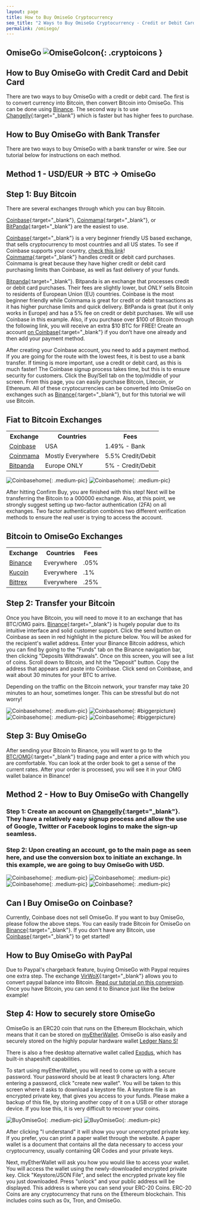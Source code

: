 ```yaml
---
layout: page
title: How to Buy OmiseGo Cryptocurrency
seo_title: "2 Ways to Buy OmiseGo Cryptocurrency - Credit or Debit Card and Bank Account Paypal"
permalink: /omisego/
---
```


## OmiseGo ![OmiseGoIcon](/img/OmiseGo.jpg){: .cryptoicons }


## How to Buy OmiseGo with Credit Card and Debit Card

There are two ways to buy OmiseGo with a credit or debit card. The first is to convert currency into Bitcoin, then convert Bitcoin into OmiseGo. This can be done using [Binance](https://www.binance.com/?ref=18991911). The second way is to use [Changelly](https://changelly.com/?ref_id=4af50f9c87f2){:target="_blank"} which is faster but has higher fees to purchase.

## How to Buy OmiseGo with Bank Transfer

There are two ways to buy OmiseGo with a bank transfer or wire. See our tutorial below for instructions on each method.

## Method 1 - USD/EUR -> BTC -> OmiseGo


## Step 1: Buy Bitcoin

There are several exchanges through which you can buy Bitcoin.

[Coinbase](https://www.coinbase.com/join/53bc38a3b11f6623df000004){:target="_blank"}, [Coinmama](https://www.coinmama.com/?ref=buyaltcoinsworldwide){:target="_blank"}, or [BitPanda](https://www.bitpanda.com/?ref=7989064235904733469){:target="_blank"} are the easiest to use.

[Coinbase](https://www.coinbase.com/join/53bc38a3b11f6623df000004){:target="_blank"} is a very beginner friendly US based exchange, that sells cryptocurrency to most countries and all US states. To see if Coinbase supports your country, [check this link](https://support.coinbase.com/customer/en/portal/articles/1392031-what-countries-are-buys-and-sells-available-in-)!
[Coinmama](https://www.coinmama.com/?ref=buyaltcoinsworldwide){:target="_blank"} handles credit or debit card purchases. Coinmama is great because they have higher credit or debit card purchasing limits than Coinbase, as well as fast delivery of your funds.

[Bitpanda](https://www.bitpanda.com/?ref=7989064235904733469){:target="_blank"}. Bitpanda is an exchange that processes credit or debit card purchases. Their fees are slightly lower, but *ONLY* sells Bitcoin to residents of European Union (EU) countries.
Coinbase is the most beginner friendly while Coinmama is great for credit or debit transactions as it has higher purchase limits and quick delivery. BitPanda is great (but it only works in Europe) and has a 5% fee on credit or debit purchases.
We will use Coinbase in this example. Also, if you purchase over $100 of Bitcoin through the following link, you will receive an extra $10 BTC for FREE! Create an account [on Coinbase](https://www.coinbase.com/join/53bc38a3b11f6623df000004){:target="_blank"} if you don’t have one already and then add your payment method.

After creating your Coinbase account, you need to add a payment method. If you are going for the route with the lowest fees, it is best to use a bank transfer. If timing is more important, use a credit or debit card, as this is much faster!
The Coinbase signup process takes time, but this is to ensure security for customers. Click the Buy/Sell tab on the top/middle of your screen. From this page, you can easily purchase Bitcoin, Litecoin, or Ethereum. All of these cryptocurrencies can be converted into OmiseGo on exchanges such as [Binance](https://www.binance.com/?ref=18991911){:target="_blank"}, but for this tutorial we will use Bitcoin.


## Fiat to Bitcoin Exchanges
<table class="basic-table" align="center">
 <tr>
  <th>Exchange</th>
  <th>Countries</th>
  <th>Fees</th>
 </tr>

 <tr>
  <td><a href="https://www.coinbase.com/join/53bc38a3b11f6623df000004"> Coinbase</a></td>
  <td>USA</td>
  <td>1.49% - Bank </td>
 </tr>

 <tr>
  <td><a href="https://www.coinmama.com/?ref=buyaltcoinsworldwide">Coinmama</a></td>
  <td>Mostly Everywhere</td>
  <td>5.5% Credit/Debit</td>
 </tr>
 <tr>
  <td><a href="https://www.bitpanda.com/?ref=7989064235904733469">Bitpanda</a></td>
  <td>Europe ONLY</td>
  <td>5% - Credit/Debit </td>
 </tr>

</table>

![Coinbasehome](/img/Coinbase3.png){: .medium-pic}
![Coinbasehome](/img/Coinbase2.png){: .medium-pic}


After hitting Confirm Buy, you are finished with this step! Next will be transferring the Bitcoin to a 000000 exchange. Also, at this point, we strongly suggest setting up two-factor authentication (2FA) on all exchanges. Two factor authentication combines two different verification methods to ensure the real user is trying to access the account.


## Bitcoin to OmiseGo Exchanges
<table class="basic-table" align="center">
 <tr>
  <th>Exchange</th>
  <th>Countries</th>
  <th>Fees</th>
 </tr>

 <tr>
  <td><a href="https://www.binance.com/?ref=18991911"> Binance</a></td>
  <td>Everywhere</td>
  <td>.05% </td>
 </tr>

 <tr>
  <td><a href="https://www.kucoin.com/#/?r=22K26"> Kucoin</a></td>
  <td>Everywhere</td>
  <td>.1% </td>
 </tr>

 <tr>
  <td><a href="https://bittrex.com/">Bittrex</a></td>
  <td>Everywhere</td>
  <td>.25%</td>
 </tr>

</table>

## Step 2: Transfer your Bitcoin

Once you have Bitcoin, you will need to move it to an exchange that has BTC/OMG pairs. [Binance](https://www.binance.com/?ref=18991911){:target="_blank"} is hugely popular due to its intuitive interface and solid customer support. Click the send button on Coinbase as seen in red highlight in the picture below. You will be asked for the recipient's wallet address. Enter your Binance Bitcoin address, which you can find by going to the "Funds" tab on the Binance navigation bar, then clicking "Deposits Withdrawals". Once on this screen, you will see a list of coins. Scroll down to Bitcoin, and hit the "Deposit" button. Copy the address that appears and paste into Coinbase. Click send on Coinbase, and wait about 30 minutes for your BTC to arrive.

Depending on the traffic on the Bitcoin network, your transfer may take 20 minutes to an hour, sometimes longer. This can be stressful but do not worry!

![Coinbasehome](/img/Send1.png){: .medium-pic}
![Coinbasehome](/img/BittrexWithdraw.png){: #biggerpicture}
![Coinbasehome](/img/Send2.png){: .medium-pic}
![Coinbasehome](/img/Send3.png){: #biggerpicture}

## Step 3: Buy OmiseGo

After sending your Bitcoin to Binance, you will want to go to the [BTC/OMG](https://www.binance.com/trade.html?symbol=OMG_BTC){:target="_blank"} trading page and enter a price with which you are comfortable. You can look at the order book to get a sense of the current rates. After your order is processed, you will see it in your OMG wallet balance in Binance!


## Method 2 - How to Buy OmiseGo with Changelly

### Step 1: Create an account on [Changelly](https://changelly.com/?ref_id=4af50f9c87f2){:target="_blank"}. They have a relatively easy signup process and allow the use of Google, Twitter or Facebook logins to make the sign-up seamless.

### Step 2: Upon creating an account, go to the main page as seen here, and use the conversion box to initiate an exchange. In this example, we are going to buy OmiseGo with USD.

![Coinbasehome](/img/OMG11.png){: .medium-pic}
![Coinbasehome](/img/OMG1.png){: .medium-pic}
![Coinbasehome](/img/OMG2.png){: .medium-pic}
![Coinbasehome](/img/OMG3.png){: .medium-pic}


## Can I Buy OmiseGo on Coinbase?

Currently, Coinbase does not sell OmiseGo. If you want to buy OmiseGo, please follow the above steps. You can easily trade Bitcoin for OmiseGo on [Binance](https://www.binance.com/trade.html?symbol=OMG_BTC){:target="_blank"}. If you don't have any Bitcoin, use [Coinbase](https://www.coinbase.com/join/53bc38a3b11f6623df000004){:target="_blank"} to get started!

## How to Buy OmiseGo with PayPal

Due to Paypal's chargeback feature, buying OmiseGo with Paypal requires one extra step. The exchange [VirWoX](https://www.virwox.com?r=22aa25){:target="_blank"} allows you to convert paypal balance into Bitcoin. [Read our tutorial on this conversion](/buy-bitcoin/paypal/). Once you have Bitcoin, you can send it to Binance just like the below example!


## Step 4: How to securely store OmiseGo

OmiseGo is an ERC20 coin that runs on the Ethereum Blockchain, which means that it can be stored on [myEtherWallet](https://www.myetherwallet.com/).
OmiseGo is also easily and securely stored on the highly popular hardware wallet [Ledger Nano S!](https://www.ledgerwallet.com/r/607d)

There is also a free desktop alternative wallet called [Exodus](https://www.exodus.io/), which has built-in shapeshift capabilities.

To start using myEtherWallet, you will need to come up with a secure password. Your password should be at least 9 characters long. After entering a password, click "create new wallet". You will be taken to this screen where it asks to download a keystore file.
A keystore file is an encrypted private key, that gives you access to your funds. Please make a backup of this file, by storing another copy of it on a USB or other storage device. If you lose this, it is very difficult to recover your coins.

![BuyOmiseGo](/img/ethpass.png){: .medium-pic}
![BuyOmiseGo](/img/keystore.png){: .medium-pic}

After clicking "I understand" it will show you your unencrypted private key. If you prefer, you can print a paper wallet through the website. A paper wallet is a document that contains all the data necessary to access your cryptocurrency, usually containing QR Codes and your private keys.

Next, myEtherWallet will ask you how you would like to access your wallet. You will access the wallet using the newly-downloaded encrypted private key. Click "Keystore/JSON File", and select the encrypted private key file you just downloaded. Press "unlock" and your public address will be displayed. This address is where you can send your ERC-20 Coins. ERC-20 Coins are any cryptocurrency that runs on the Ethereum blockchain. This includes coins such as 0x, Tron, and OmiseGo.
